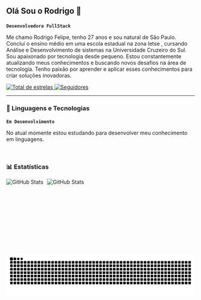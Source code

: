 ## Olá Sou o Rodrigo 👋


**`Desenvolvedora FullStack`**

Me chamo Rodrigo Felipe, tenho 27 anos e sou natural de São Paulo. Concluí o ensino médio em uma escola estadual na zona letse , cursando Análise e Desenvolvimento de sistemas na Universidade Cruzeiro do Sul. Sou apaixonado por tecnologia desde pequeno. Estou constantemente atualizando meus conhecimentos e buscando novos desafios na área de tecnologia. Tenho paixão por aprender e aplicar esses conhecimentos para criar soluções inovadoras.
<p align="left">
    </a> 
    <a href="https://github.com/rodrigo6379?tab=repositories&sort=stargazers">
        <img 
            alt="Total de estrelas" 
            title="Total de estrelas GitHub" 
            src="https://custom-icon-badges.demolab.com/github/stars/rodrigo6379?color=55960c&style=for-the-badge&labelColor=488207&logo=star&label=estrelas"
        />
    </a>
    <a href="https://github.com/rodrigo6379?tab=followers">
        <img 
            alt="Seguidores" 
            title="Me siga no GitHub" 
            src="https://custom-icon-badges.demolab.com/github/followers/rodrigo6379?color=236ad3&labelColor=1155ba&style=for-the-badge&logo=github&label=Seguidores&logoColor=white"
        />
    </a>
</p>

---

### 🤖 Linguagens e Tecnologias

**`Em Desenvolvimento`**

No atual momente estou estudando para desenvolver meu conhecimento em linguagens.

<br/>

### 📊 Estatísticas

<p>
  <img 
    align="left" 
    alt="GitHub Stats" 
    height="200" 
    style="padding-right: 10px;" 
    src="https://github-readme-stats.vercel.app/api?username=rodrigo6379&show_icons=true&theme=tokyonight&include_all_commits=true&locale=pt-br" 
  />

<img 
      align="left" 
      alt="GitHub Stats" 
      height="200" 
      src="https://github-readme-stats.vercel.app/api/top-langs/?username=rodrigo6379&theme=tokyonight&layout=compact&custom_title=Tecnologias&langs_count=9" 
  />

  <picture align="center">
  <source media="(prefers-color-scheme: dark)" srcset="https://raw.githubusercontent.com/Rodrigo6379/Rodrigo6379/output/github-contribution-grid-snake-dark.svg">
  <source media="(prefers-color-scheme: light)" srcset="https://raw.githubusercontent.com/Rodrigo6379/Rodrigo6379/output/github-contribution-grid-snake-dark.svg">
  <img align="center" alt="github contribution grid snake animation" src="https://raw.githubusercontent.com/Rodrigo6379/Rodrigo6379/output/github-contribution-grid-snake.svg">
</picture>



</p>

